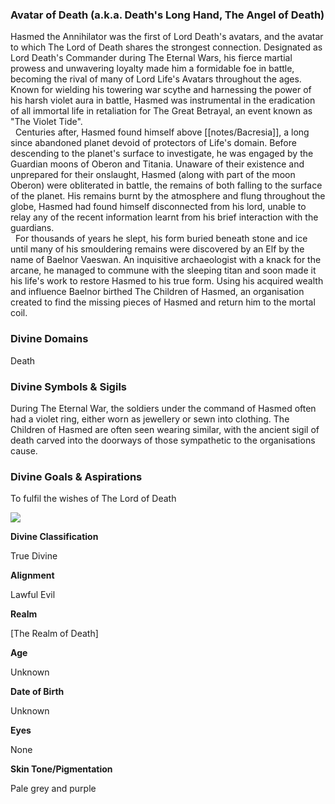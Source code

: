 ### Avatar of Death (a.k.a. Death's Long Hand, The Angel of Death)

Hasmed the Annihilator was the first of Lord Death's avatars, and the avatar to which The Lord of Death shares the strongest connection. Designated as Lord Death's Commander during The Eternal Wars, his fierce martial prowess and unwavering loyalty made him a formidable foe in battle, becoming the rival of many of Lord Life's Avatars throughout the ages. Known for wielding his towering war scythe and harnessing the power of his harsh violet aura in battle, Hasmed was instrumental in the eradication of all immortal life in retaliation for The Great Betrayal, an event known as "The Violet Tide".  
  Centuries after, Hasmed found himself above [[notes/Bacresia]], a long since abandoned planet devoid of protectors of Life's domain. Before descending to the planet's surface to investigate, he was engaged by the Guardian moons of Oberon and Titania. Unaware of their existence and unprepared for their onslaught, Hasmed (along with part of the moon Oberon) were obliterated in battle, the remains of both falling to the surface of the planet. His remains burnt by the atmosphere and flung throughout the globe, Hasmed had found himself disconnected from his lord, unable to relay any of the recent information learnt from his brief interaction with the guardians.  
  For thousands of years he slept, his form buried beneath stone and ice until many of his smouldering remains were discovered by an Elf by the name of Baelnor Vaeswan. An inquisitive archaeologist with a knack for the arcane, he managed to commune with the sleeping titan and soon made it his life's work to restore Hasmed to his true form. Using his acquired wealth and influence Baelnor birthed The Children of Hasmed, an organisation created to find the missing pieces of Hasmed and return him to the mortal coil.

### Divine Domains

Death

### Divine Symbols & Sigils

During The Eternal War, the soldiers under the command of Hasmed often had a violet ring, either worn as jewellery or sewn into clothing. The Children of Hasmed are often seen wearing similar, with the ancient sigil of death carved into the doorways of those sympathetic to the organisations cause.

### Divine Goals & Aspirations

To fulfil the wishes of The Lord of Death

![](assets/hasmed.jpg)

**Divine Classification**

True Divine

**Alignment**

Lawful Evil

**Realm**

[The Realm of Death]

**Age**

Unknown

**Date of Birth**

Unknown

**Eyes**

None

**Skin Tone/Pigmentation**

Pale grey and purple